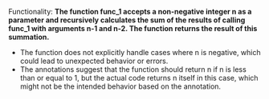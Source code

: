 Functionality: **The function func_1 accepts a non-negative integer n as a parameter and recursively calculates the sum of the results of calling func_1 with arguments n-1 and n-2. The function returns the result of this summation.** 
- The function does not explicitly handle cases where n is negative, which could lead to unexpected behavior or errors.
- The annotations suggest that the function should return n if n is less than or equal to 1, but the actual code returns n itself in this case, which might not be the intended behavior based on the annotation.